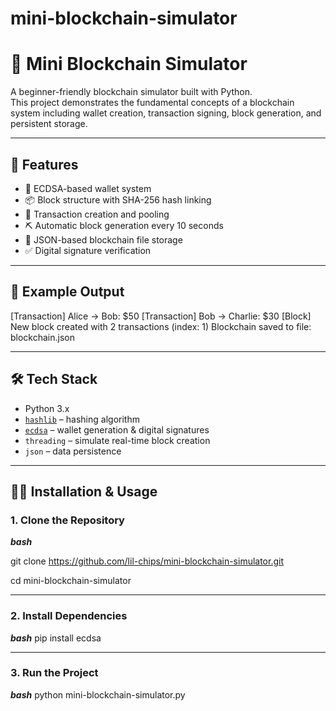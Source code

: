 # mini-blockchain-simulator

# 🧱 Mini Blockchain Simulator

A beginner-friendly blockchain simulator built with Python.  
This project demonstrates the fundamental concepts of a blockchain system including wallet creation, transaction signing, block generation, and persistent storage.

---

## 🚀 Features

- 🔐 ECDSA-based wallet system
- 📦 Block structure with SHA-256 hash linking
- 🧾 Transaction creation and pooling
- ⛏ Automatic block generation every 10 seconds
- 💾 JSON-based blockchain file storage
- ✅ Digital signature verification

---

## 📸 Example Output
[Transaction] Alice → Bob: $50 [Transaction] Bob → Charlie: $30 [Block] New block created with 2 transactions (index: 1) Blockchain saved to file: blockchain.json


---

## 🛠 Tech Stack

- Python 3.x
- [`hashlib`](https://docs.python.org/3/library/hashlib.html) – hashing algorithm
- [`ecdsa`](https://pypi.org/project/ecdsa/) – wallet generation & digital signatures
- `threading` – simulate real-time block creation
- `json` – data persistence

---

## 🧑‍💻 Installation & Usage

### 1. Clone the Repository
***bash***

git clone https://github.com/lil-chips/mini-blockchain-simulator.git

cd mini-blockchain-simulator

---

### 2. Install Dependencies
***bash***
pip install ecdsa

---

### 3. Run the Project
***bash***
python mini-blockchain-simulator.py




